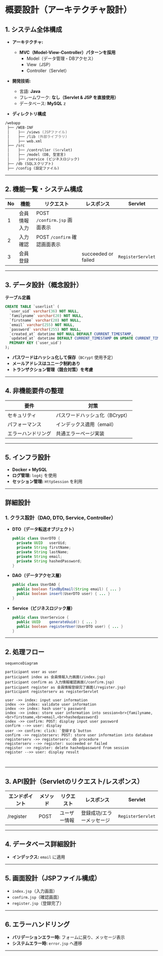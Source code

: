 # **概要設計（アーキテクチャ設計）**

## **1. システム全体構成**

- **アーキテクチャ:**  
  - **MVC（Model-View-Controller）パターンを採用**  
    - Model（データ管理・DBアクセス）  
    - View（JSP）  
    - Controller（Servlet）  

- **開発技術:**  
  - 言語: **Java**
  - フレームワーク: **なし（Servlet & JSP を直接使用）**
  - データベース: **MySQL**
z
- **ディレクトリ構成**

```zsh
/webapp
 ├── /WEB-INF
 │    ├── /views (JSPファイル)
 │    ├── /lib (外部ライブラリ)
 │    ├── web.xml
 ├── /src
 │    ├── /controller (Servlet)
 │    ├── /model (DB, 型宣言)
 │    ├── /service (ビジネスロジック)
 ├── /db (SQLスクリプト)
 ├── /config (設定ファイル)
```

---

## **2. 機能一覧・システム構成**

|No|機能|リクエスト|レスポンス|Servlet|
|-|-|-|-|-|
|1|会員情報入力|POST `/confirm.jsp` 画面表示|||
|2|入力確認|POST `/confirm` 確認画面表示|||
|3|会員登録||succeeded or failed|`RegisterServlet`|

---

## **3. データ設計（概念設計）**

**テーブル定義**

```sql
CREATE TABLE `userlist` (
  `user_uid` varchar(36) NOT NULL,
  `familyname` varchar(20) NOT NULL,
  `firstname` varchar(20) NOT NULL,
  `email` varchar(255) NOT NULL,
  `password` varchar(255) NOT NULL,
  `created_at` datetime NOT NULL DEFAULT CURRENT_TIMESTAMP,
  `updated_at` datetime DEFAULT CURRENT_TIMESTAMP ON UPDATE CURRENT_TIMESTAMP,
  PRIMARY KEY (`user_uid`)
);
```

- **パスワードはハッシュ化して保存**（`BCrypt` 使用予定）
- **メールアドレスはユニーク制約あり**
- **トランザクション管理（競合対策）を考慮**

---

## **4. 非機能要件の整理**

|要件|対策|
|-|-|
|セキュリティ|パスワードハッシュ化（BCrypt）|
|パフォーマンス|インデックス適用（email）|
|エラーハンドリング|共通エラーページ実装|

---

## **5. インフラ設計**

- **Docker + MySQL**
- **ログ管理:** `log4j` を使用
- **セッション管理:** `HttpSession` を利用

---

## **詳細設計**

### **1. クラス設計（DAO, DTO, Service, Controller）**

- **DTO（データ転送オブジェクト）**
  
  ```java
  public class UserDTO {
    private UUID   userUid;
    private String firstName;
    private String lastName;
    private String email;
    private String hashedPassword;
  }
  ```

- **DAO（データアクセス層）**
  
  ```java
  public class UserDAO {
    public boolean findByEmail(String email) { ... }
    public boolean insert(UserDTO user) { ... }
  }
  ```

- **Service（ビジネスロジック層）**
  
  ```java
  public class UserService {
    public UUID    generateUuid() { ... }
    public boolean registerUser(UserDTO user) { ... }
  }
  ```

---

## **2. 処理フロー**

```mermaid
sequenceDiagram

participant user as user
participant index as 会員情報入力画面(/index.jsp)
participant confirm as 入力情報確認画面(/confirm.jsp)
participant register as 会員情報登録完了画面(/register.jsp)
participant registerserv as registerServlet

user ->> index: input user information  
index ->> index: validate user information 
index ->> index: hash user's password 
index ->> index: store user information into session<br>{familyname,<br>firstname,<br>email,<br>hashedpassword}
index ->> confirm: POST: display input user password 
confirm -->> user: display
user ->> confirm: click: `登録する`button
confirm ->> registerserv: POST: store user information into database
registerserv ->> registerserv: db procedure
registerserv -->> register: succeeded or failed
register ->> register: delete hashedpassword from session
register -->> user: display result



```

---

## **3. API設計（Servletのリクエスト/レスポンス）**

|エンドポイント|メソッド|リクエスト|レスポンス|Servlet|
|-|-|-|-|-|
|/register|POST|ユーザー情報|登録成功/エラーメッセージ|`RegisterServlet`|

---

## **4. データベース詳細設計**

- **インデックス:** `email` に適用

---

## **5. 画面設計（JSPファイル構成）**

- `index.jsp`（入力画面）
- `confirm.jsp`（確認画面）
- `register.jsp`（登録完了）

---

## **6. エラーハンドリング**

- **バリデーションエラー時:** フォームに戻り、メッセージ表示
- **システムエラー時:** `error.jsp` へ遷移

---
